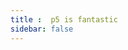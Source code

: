 ```yaml
---
title :  p5 is fantastic
sidebar: false
---
```

<ClientOnly>
<p5 type="stepFeetIIIusion"></p5>
</ClientOnly>